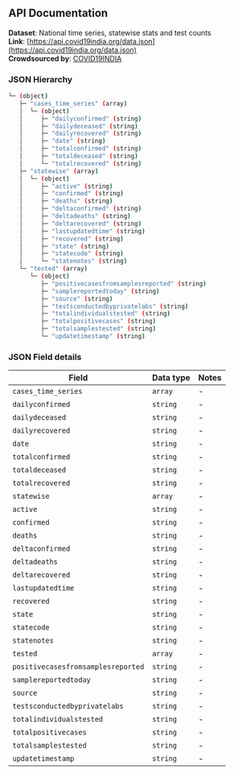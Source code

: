 ## API Documentation

**Dataset**: National time series, statewise stats and test counts  
**Link**: [https://api.covid19india.org/data.json](https://api.covid19india.org/data.json)  
**Crowdsourced by**: [COVID19INDIA](https://www.covid19india.org)  

### JSON Hierarchy
```bash
└─ (object)
   ├─ "cases_time_series" (array)
   │  └─ (object)
   │     ├─ "dailyconfirmed" (string)
   │     ├─ "dailydeceased" (string)
   │     ├─ "dailyrecovered" (string)
   │     ├─ "date" (string)
   │     ├─ "totalconfirmed" (string)
   │     ├─ "totaldeceased" (string)
   │     └─ "totalrecovered" (string)
   ├─ "statewise" (array)
   │  └─ (object)
   │     ├─ "active" (string)
   │     ├─ "confirmed" (string)
   │     ├─ "deaths" (string)
   │     ├─ "deltaconfirmed" (string)
   │     ├─ "deltadeaths" (string)
   │     ├─ "deltarecovered" (string)
   │     ├─ "lastupdatedtime" (string)
   │     ├─ "recovered" (string)
   │     ├─ "state" (string)
   │     ├─ "statecode" (string)
   │     └─ "statenotes" (string)
   └─ "tested" (array)
      └─ (object)
         ├─ "positivecasesfromsamplesreported" (string)
         ├─ "samplereportedtoday" (string)
         ├─ "source" (string)
         ├─ "testsconductedbyprivatelabs" (string)
         ├─ "totalindividualstested" (string)
         ├─ "totalpositivecases" (string)
         ├─ "totalsamplestested" (string)
         └─ "updatetimestamp" (string)
```


### JSON Field details
| Field | Data type | Notes |
| --- | --- | --- |
| `cases_time_series` | `array` | - |
| `dailyconfirmed` | `string` | - |
| `dailydeceased` | `string` | - |
| `dailyrecovered` | `string` | - |
| `date` | `string` | - |
| `totalconfirmed` | `string` | - |
| `totaldeceased` | `string` | - |
| `totalrecovered` | `string` | - |
| `statewise` | `array` | - |
| `active` | `string` | - |
| `confirmed` | `string` | - |
| `deaths` | `string` | - |
| `deltaconfirmed` | `string` | - |
| `deltadeaths` | `string` | - |
| `deltarecovered` | `string` | - |
| `lastupdatedtime` | `string` | - |
| `recovered` | `string` | - |
| `state` | `string` | - |
| `statecode` | `string` | - |
| `statenotes` | `string` | - |
| `tested` | `array` | - |
| `positivecasesfromsamplesreported` | `string` | - |
| `samplereportedtoday` | `string` | - |
| `source` |  `string` | - |
| `testsconductedbyprivatelabs` | `string` | - |
| `totalindividualstested` | `string` | - |
| `totalpositivecases` | `string` | - |
| `totalsamplestested` | `string` | - |
| `updatetimestamp` | `string` | - |
